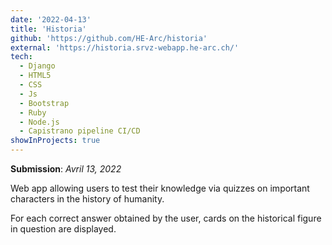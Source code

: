 ```yaml
---
date: '2022-04-13'
title: 'Historia'
github: 'https://github.com/HE-Arc/historia'
external: 'https://historia.srvz-webapp.he-arc.ch/'
tech:
  - Django
  - HTML5
  - CSS
  - Js
  - Bootstrap
  - Ruby
  - Node.js
  - Capistrano pipeline CI/CD
showInProjects: true
---
```


**Submission**: _Avril 13, 2022_

Web app allowing users to test their knowledge via quizzes on important characters in the history of humanity.

For each correct answer obtained by the user, cards on the historical figure in question are displayed.
